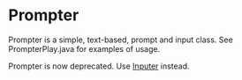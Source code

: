 # Prompter
Prompter is a simple, text-based, prompt and input class.  See PrompterPlay.java for examples of usage.

Prompter is now deprecated.  Use [Inputer](https://github.com/ksnortum/Inputer) instead.
